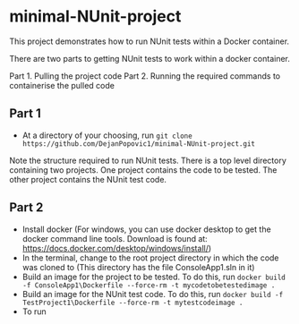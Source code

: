 # **minimal-NUnit-project**

This project demonstrates how to run NUnit tests within a Docker container.

There are two parts to getting NUnit tests to work within a docker container.

Part 1. Pulling the project code
Part 2. Running the required commands to containerise the pulled code

## Part 1
- At a directory of your choosing, run `git clone https://github.com/DejanPopovic1/minimal-NUnit-project.git`

Note the structure required to run NUnit tests. There is a top level directory containing two projects. One project contains the code to be tested. The other project contains the NUnit test code.

## Part 2
- Install docker
(For windows, you can use docker desktop to get the docker command line tools. Download is found at: https://docs.docker.com/desktop/windows/install/)
- In the terminal, change to the root project directory in which the code was cloned to
(This directory has the file ConsoleApp1.sln in it)
- Build an image for the project to be tested. To do this, run `docker build -f ConsoleApp1\Dockerfile --force-rm -t mycodetobetestedimage .`
- Build an image for the NUnit test code. To do this, run `docker build -f TestProject1\Dockerfile --force-rm -t mytestcodeimage .`
- To run 
